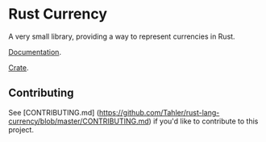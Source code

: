 # Rust Currency

A very small library, providing a way to represent currencies in Rust.

[Documentation](http://tahler.github.io/rust-lang-currency/currency/index.html).

[Crate](https://crates.io/crates/currency).

## Contributing

See [CONTRIBUTING.md]
(https://github.com/Tahler/rust-lang-currency/blob/master/CONTRIBUTING.md) if 
you'd like to contribute to this project.
